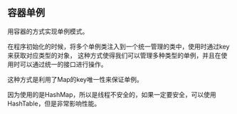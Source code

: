## 容器单例

用容器的方式实现单例模式。

在程序初始化的时候，将多个单例类注入到一个统一管理的类中，使用时通过key来获取对应类型的对象，
这种方式使得我们可以管理多种类型的单例，并且在使用时可以通过统一的接口进行操作。

这种方式是利用了Map的key唯一性来保证单例。

因为使用的是HashMap，所以是线程不安全的，如果一定要安全，可以使用HashTable，但是非常影响性能。






